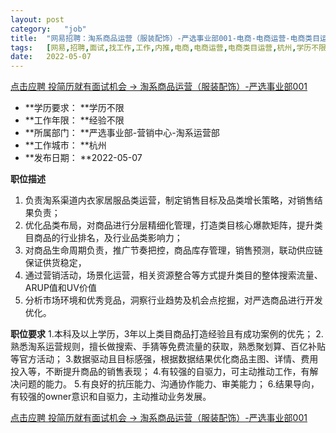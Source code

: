 ```yaml
---
layout:	post
category:	"job"
title:	"网易招聘：淘系商品运营（服装配饰）-严选事业部001-电商-电商运营-电商类目运营-杭州学历不限经验不限"
tags:	[网易,招聘,面试,找工作,工作,内推,电商,电商运营,电商类目运营,杭州,学历不限,经验不限]
date:	2022-05-07
---
```


[点击应聘 投简历就有面试机会 -> 淘系商品运营（服装配饰）-严选事业部001](http://mobile.bole.netease.com/bole/boleDetail?id=39999&employeeId=346f03c3cda5f04c&key=all)



- **学历要求： **学历不限
- **工作年限： **经验不限
- **所属部门： **严选事业部-营销中心-淘系运营部
- **工作城市： **杭州
- **发布日期： **2022-05-07



**职位描述**
1.  负责淘系渠道内衣家居服品类运营，制定销售目标及品类增长策略，对销售结果负责；
2.  优化品类布局，对商品进行分层精细化管理，打造类目核心爆款矩阵，提升类目商品的行业排名，及行业品类影响力；
3.  对商品生命周期负责，推广节奏把控，商品库存管理，销售预测，联动供应链保证供货稳定，
4.  通过营销活动，场景化运营，相关资源整合等方式提升类目的整体搜索流量、ARUP值和UV价值
5. 分析市场环境和优秀竞品，洞察行业趋势及机会点挖掘，对严选商品进行开发优化。



**职位要求**
1.本科及以上学历，3年以上类目商品打造经验且有成功案例的优先；
2.熟悉淘系运营规则，擅长做搜索、手猜等免费流量的获取，熟悉聚划算、百亿补贴等官方活动；
3.数据驱动且目标感强，根据数据结果优化商品主图、详情、费用投入等，不断提升商品的销售表现；
4.有较强的自驱力，可主动推动工作，有解决问题的能力。
5.有良好的抗压能力、沟通协作能力、审美能力；
6.结果导向，有较强的owner意识和自驱力，主动推动业务发展。



[点击应聘 投简历就有面试机会 -> 淘系商品运营（服装配饰）-严选事业部001](http://mobile.bole.netease.com/bole/boleDetail?id=39999&employeeId=346f03c3cda5f04c&key=all)
